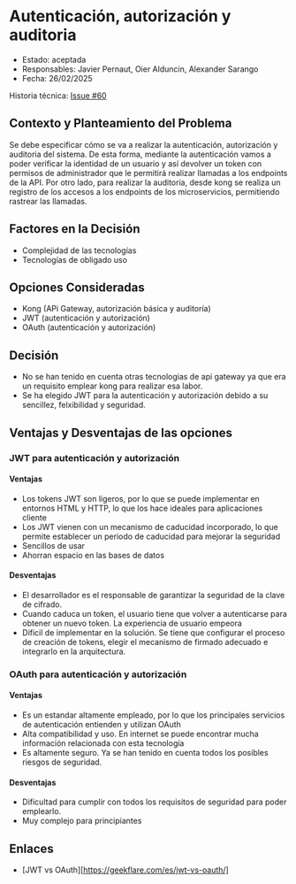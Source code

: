 # Autenticación, autorización y auditoria

* Estado: aceptada
* Responsables: Javier Pernaut, Oier Alduncin, Alexander Sarango
* Fecha: 26/02/2025

Historia técnica: [Issue #60](https://github.com/oielay/GTIO_Votacion/issues/60)


## Contexto y Planteamiento del Problema
Se debe especificar cómo se va a realizar la autenticación, autorización y auditoria del sistema. De esta forma, mediante la autenticación vamos a poder verificar la identidad de un usuario y así devolver un token con permisos de administrador que le permitirá realizar llamadas a los endpoints de la API. Por otro lado, para realizar la auditoria, desde kong se realiza un registro de los accesos a los endpoints de los microservicios, permitiendo rastrear las llamadas.

## Factores en la Decisión 

* Complejidad de las tecnologías
* Tecnologías de obligado uso

## Opciones Consideradas

* Kong (APi Gateway, autorización básica y auditoría)
* JWT (autenticación y autorización)
* OAuth (autenticación y autorización)

## Decisión

* No se han tenido en cuenta otras tecnologias de api gateway ya que era un requisito emplear kong para realizar esa labor.
* Se ha elegido JWT para la autenticación y autorización debido a su sencillez, felxibilidad y seguridad.

## Ventajas y Desventajas de las opciones

### JWT para autenticación y autorización
#### Ventajas

* Los tokens JWT son ligeros, por lo que se puede implementar en entornos HTML y HTTP, lo que los hace ideales para aplicaciones cliente
* Los JWT vienen con un mecanismo de caducidad incorporado, lo que permite establecer un periodo de caducidad para mejorar la seguridad
* Sencillos de usar
* Ahorran espacio en las bases de datos

#### Desventajas

* El desarrollador es el responsable de garantizar la seguridad de la clave de cifrado.
* Cuando caduca un token, el usuario tiene que volver a autenticarse para obtener un nuevo token. La experiencia de usuario empeora
* Dificil de implementar en la solución. Se tiene que configurar el proceso de creación de tokens, elegir el mecanismo de firmado adecuado e integrarlo en la arquitectura.

### OAuth para autenticación y autorización
#### Ventajas

* Es un estandar altamente empleado, por lo que los principales servicios de autenticación entienden y utilizan OAuth
* Alta compatibilidad y uso. En internet se puede encontrar mucha información relacionada con esta tecnología
* Es altamente seguro. Ya se han tenido en cuenta todos los posibles riesgos de seguridad.

#### Desventajas

* Dificultad para cumplir con todos los requisitos de seguridad para poder emplearlo.
* Muy complejo para principiantes

## Enlaces 

* [JWT vs OAuth][https://geekflare.com/es/jwt-vs-oauth/]


